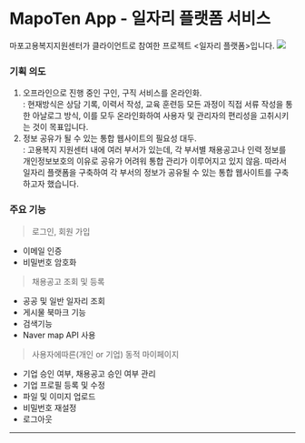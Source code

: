 
# MapoTen App - 일자리 플랫폼 서비스
마포고용복지지원센터가 클라이언트로 참여한 프로젝트 <일자리 플랫폼>입니다.
<image src="https://user-images.githubusercontent.com/38373150/137691396-432e572e-975f-4e45-9599-60d4c1aa0fe7.gif" />



### 기획 의도
1. 오프라인으로 진행 중인 구인, 구직 서비스를 온라인화.  
  : 현재방식은 상담 기록, 이력서 작성, 교육 훈련등 모든 과정이 직접 서류 작성을 통한
    아날로그 방식, 이를 모두 온라인화하여 사용자 및 관리자의 편리성을 고취시키는 것이 목표입니다.
2. 정보 공유가 될 수 있는 통합 웹사이트의 필요성 대두.  
: 고용복지 지원센터 내에 여러 부서가 있는데, 각 부서별 채용공고나 인력 정보를 개인정보보호의 이유로 
	공유가 어려워 통합 관리가 이루어지고 있지 않음. 
   따라서 일자리 플랫폼을 구축하여 각 부서의 정보가 공유될 수 있는 통합 웹사이트를 구축하고자 했습니다.
   
### 주요 기능
> 로그인, 회원 가입
- 이메일 인증
- 비밀번호 암호화

> 채용공고 조회 및 등록
- 공공 및 일반 일자리 조회
- 게시물 북마크 기능
- 검색기능
- Naver map API 사용

> 사용자에따른(개인 or 기업) 동적 마이페이지
- 기업 승인 여부, 채용공고 승인 여부 관리
- 기업 프로필 등록 및 수정
- 파일 및 이미지 업로드
- 비밀번호 재설정
- 로그아웃 

--- 
